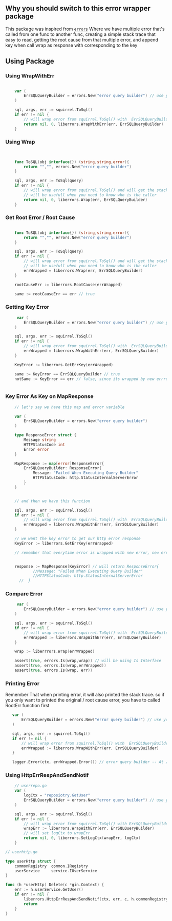 ## Why you should switch to this error wrapper package

This package was inspired from [`errors`](https://github.com/PumpkinSeed/errors) Where we have multiple error that's called from one func to another func, creating a simple stack trace that easy to read, getting the root cause from that multiple error, and append key when call wrap as response with corresponding to the key

## Using Package

### Using WrapWithErr


```go

    var (
        ErrSQLQueryBuilder = errors.New("error query builder") // use your own error builder package
    )

    sql, args, err := squirrel.ToSql()
	if err != nil {
        // will wrap error from squirrel.ToSql() with  ErrSQLQueryBuilder
		return nil, 0, liberrors.WrapWithErr(err, ErrSQLQueryBuilder)
	}


```

### Using Wrap

```go

    
    func ToSQL(obj interface{}) (string,string,error){
        return "","", errors.New("error query builder")
    }

    sql, args, err := ToSql(query)
	if err != nil {
        // will wrap error from squirrel.ToSql() and will get the stack trace
        // will be usefull when you need to know who is the caller
		return nil, 0, liberrors.Wrap(err, ErrSQLQueryBuilder)
	}

```

### Get Root Error / Root Cause

```go

    func ToSQL(obj interface{}) (string,string,error){
        return "","", errors.New("error query builder")
    }

    sql, args, err := ToSql(query)
	if err != nil {
        // will wrap error from squirrel.ToSql() and will get the stack trace
        // will be usefull when you need to know who is the caller
		errWrapped = liberrors.Wrap(err, ErrSQLQueryBuilder)
	}

    rootCauseErr := liberrors.RootCause(errWrapped)

    same := rootCauseErr == err // true

```


### Getting Key Error

```go
     var (
        ErrSQLQueryBuilder = errors.New("error query builder") // use your own error builder package
    )

    sql, args, err := squirrel.ToSql()
	if err != nil {
        // will wrap error from squirrel.ToSql() with  ErrSQLQueryBuilder
		errWrapped = liberrors.WrapWithErr(err, ErrSQLQueryBuilder)
	}

    KeyError := liberrors.GetErrKey(errWrapped)

    same := KeyError == ErrSQLQueryBuilder // true
    notSame := KeyError == err // false, since its wrapped by new errror, the key is changed to error wrapped



```

### Key Error As Key on MapResponse

```go
    // let's say we have this map and error variable

    var (
        ErrSQLQueryBuilder = errors.New("error query builder")
    )

    type ResponseError struct {
        Message string
        HTTPStatusCode int
        Error error
    }

    MapResponse := map[error]ResponseError{
        ErrSQLQueryBuilder: ResponseError{
            Message: "Failed When Executing Query Builder"
            HTTPStatusCode: http.StatusInternalServerError
        }
    }


    // and then we have this function

    sql, args, err := squirrel.ToSql()
	if err != nil {
        // will wrap error from squirrel.ToSql() with  ErrSQLQueryBuilder
		errWrapped = liberrors.WrapWithErr(err, ErrSQLQueryBuilder)
	}

    // we want the key error to get our http error response
    KeyError := liberrors.GetErrKey(errWrapped)

    // remember that everytime error is wrapped with new error, new error will be the key instead


    response := MapResponse[KeyError] // will return ResponseError{
            //Message: "Failed When Executing Query Builder"
            //HTTPStatusCode: http.StatusInternalServerError
      //  }


```

### Compare Error

```go
     var (
        ErrSQLQueryBuilder = errors.New("error query builder") // use your own error builder package
    )

    sql, args, err := squirrel.ToSql()
	if err != nil {
        // will wrap error from squirrel.ToSql() with  ErrSQLQueryBuilder
		errWrapped := liberrors.WrapWithErr(err, ErrSQLQueryBuilder)
	}

    wrap := liberrrors.Wrap(errWrapped)

    assert(true, errors.Is(wrap,wrap)) // will be using Is Interface 
    assert(true, errors.Is(wrap,errWrapped))
    assert(true, errors.Is(wrap, err))

 ```

### Printing Error

 Remember That when printing error, it will also printed the stack trace. so if you only want to printed the original / root cause error, you have to called RootErr function first

 ```go
    var (
        ErrSQLQueryBuilder = errors.New("error query builder") // use your own error builder package
    )

    sql, args, err := squirrel.ToSql()
	if err != nil {
        // will wrap error from squirrel.ToSql() with  ErrSQLQueryBuilder
		errWrapped := liberrors.WrapWithErr(err, ErrSQLQueryBuilder)
	}

    logger.Error(ctx, errWrapped.Error()) // error query builder -- At /Users/Moladin/go/go-lib-common/common/readme.md: 168: root cause: error table x is not found

```

### Using HttpErrRespAndSendNotif

```go
    // userrepo.go
    var (
        logCtx = "reposiotry.GetUser"
        ErrSQLQueryBuilder = errors.New("error query builder") // use your own error builder package
    )

    sql, args, err := squirrel.ToSql()
    if err != nil {
        // will wrap error from squirrel.ToSql() with ErrSQLQueryBuilder 
        wrapErr := liberrors.WrapWithErr(err, ErrSQLQueryBuilder)
        // will set logCtx to wrapErr
        return nil, 0, liberrors.SetLogCtx(wrapErr, logCtx)
    }

```

```go
// userhttp.go

type userHttp struct {
    commonRegistry  common.IRegistry
    userService     service.IUserService
}

func (h *userHttp) Delete(c *gin.Context) {
    err := h.userService.GetUser()
    if err != nil {
        liberrors.HttpErrRespAndSendNotif(ctx, err, c, h.commonRegistry)
        return
    }
}

```






